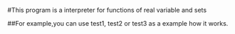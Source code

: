 #This program is a interpreter for functions of real variable and sets

##For example,you can use test1, test2 or test3 as a example how it works.

